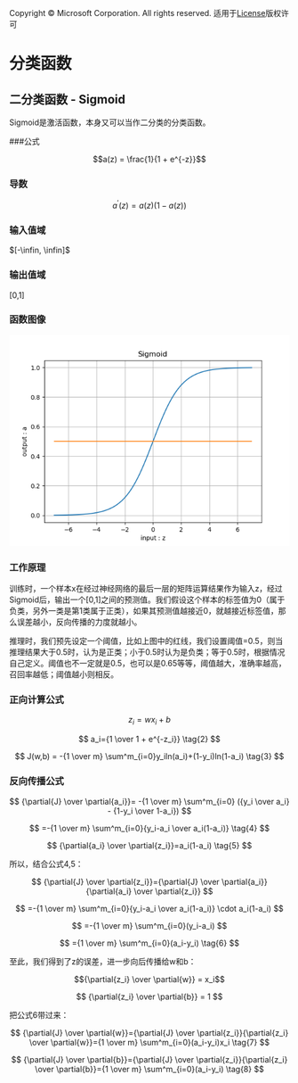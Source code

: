 Copyright © Microsoft Corporation. All rights reserved.
  适用于[License](https://github.com/Microsoft/ai-edu/blob/master/LICENSE.md)版权许可

# 分类函数

## 二分类函数 - Sigmoid

Sigmoid是激活函数，本身又可以当作二分类的分类函数。

###公式

$$a(z) = \frac{1}{1 + e^{-z}}$$

### 导数

$$a^{'}(z) = a(z)(1 - a(z))$$

### 输入值域

$[-\infin, \infin]$

### 输出值域

[0,1]

### 函数图像

<img src=".\Images\7\sigmoid.png">

### 工作原理

训练时，一个样本x在经过神经网络的最后一层的矩阵运算结果作为输入z，经过Sigmoid后，输出一个[0,1]之间的预测值。我们假设这个样本的标签值为0（属于负类，另外一类是第1类属于正类），如果其预测值越接近0，就越接近标签值，那么误差越小，反向传播的力度就越小。

推理时，我们预先设定一个阈值，比如上图中的红线，我们设置阈值=0.5，则当推理结果大于0.5时，认为是正类；小于0.5时认为是负类；等于0.5时，根据情况自己定义。阈值也不一定就是0.5，也可以是0.65等等，阈值越大，准确率越高，召回率越低；阈值越小则相反。


### 正向计算公式

$$
z_i = wx_i+b  \tag{1}
$$

$$
a_i={1 \over 1 + e^{-z_i}} \tag{2}
$$

$$
J(w,b) = -{1 \over m} \sum^m_{i=0}y_iln(a_i)+(1-y_i)ln(1-a_i) \tag{3}
$$

### 反向传播公式

$$
{\partial{J} \over \partial{a_i}}= -{1 \over m} \sum^m_{i=0} ({y_i \over a_i} - {1-y_i \over 1-a_i})
$$

$$
=-{1 \over m} \sum^m_{i=0}{y_i-a_i \over a_i(1-a_i)} \tag{4}
$$

$$
{\partial{a_i} \over \partial{z_i}}=a_i(1-a_i) \tag{5}
$$

所以，结合公式4,5：

$$
{\partial{J} \over \partial{z_i}}={\partial{J} \over \partial{a_i}}{\partial{a_i} \over \partial{z_i}}
$$

$$
=-{1 \over m} \sum^m_{i=0}{y_i-a_i \over a_i(1-a_i)} \cdot a_i(1-a_i)
$$

$$
=-{1 \over m} \sum^m_{i=0}(y_i-a_i)
$$

$$
={1 \over m} \sum^m_{i=0}(a_i-y_i) \tag{6}
$$

至此，我们得到了z的误差，进一步向后传播给w和b：

$${\partial{z_i} \over \partial{w}} = x_i$$

$$
{\partial{z_i} \over \partial{b}} = 1
$$

把公式6带过来：

$$
{\partial{J} \over \partial{w}}={\partial{J} \over \partial{z_i}}{\partial{z_i} \over \partial{w}}={1 \over m} \sum^m_{i=0}(a_i-y_i)x_i \tag{7}
$$

$$
{\partial{J} \over \partial{b}}={\partial{J} \over \partial{z_i}}{\partial{z_i} \over \partial{b}}={1 \over m} \sum^m_{i=0}(a_i-y_i) \tag{8}
$$

